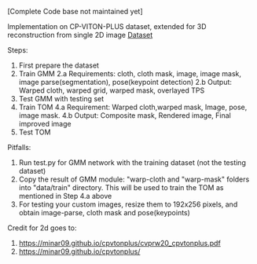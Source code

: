 [Complete Code base not maintained yet]

Implementation on CP-VITON-PLUS dataset, extended for 3D reconstruction from single 2D image
[Dataset](https://1drv.ms/u/s!Ai8t8GAHdzVUiQRFmTPrtrAy0ZP5?e=rS1aK8) 

Steps:
1. First prepare the dataset
2. Train GMM 
 2.a Requirements: cloth, cloth mask, image, image mask, image parse(segmentation), pose(keypoint detection)
 2.b Output: Warped cloth, warped grid, warped mask, overlayed TPS
3. Test GMM with testing set
4. Train TOM 
 4.a Requirement: Warped cloth,warped mask, Image, pose, image mask.
 4.b Output: Composite mask, Rendered image, Final improved image
5. Test TOM

Pitfalls:
1. Run test.py for GMM network with the training dataset (not the testing dataset)
2. Copy the result of GMM module: "warp-cloth and "warp-mask" folders into "data/train" directory. This will be used to train the TOM as mentioned in Step 4.a above
3. For testing your custom images, resize them to 192x256 pixels, and obtain image-parse, cloth mask and pose(keypoints)

Credit for 2d goes to:
1. https://minar09.github.io/cpvtonplus/cvprw20_cpvtonplus.pdf
2. https://minar09.github.io/cpvtonplus/
